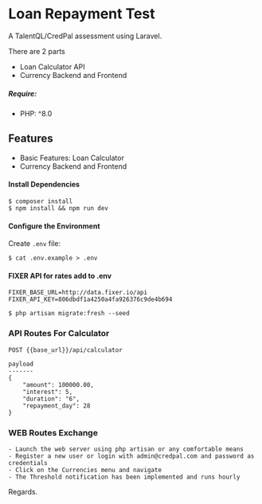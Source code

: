 # Loan Repayment Test

A TalentQL/CredPal assessment using Laravel.

There are 2 parts 

- Loan Calculator API
- Currency Backend and Frontend

##### Require:
* PHP: ^8.0

## Features

* Basic Features: Loan Calculator
* Currency Backend and Frontend



#### Install Dependencies

```
$ composer install
$ npm install && npm run dev 
```

#### Configure the Environment
Create `.env` file:
```
$ cat .env.example > .env
```

#### FIXER API for rates add to .env
```
FIXER_BASE_URL=http://data.fixer.io/api
FIXER_API_KEY=806dbdf1a4250a4fa926376c9de4b694
```

```
$ php artisan migrate:fresh --seed
```
### API Routes For Calculator
```
POST {{base_url}}/api/calculator

payload
-------
{
    "amount": 100000.00,
    "interest": 5,
    "duration": "6",
    "repayment_day": 28
}
```

### WEB Routes Exchange
```
- Launch the web server using php artisan or any comfortable means
- Register a new user or login with admin@credpal.com and password as credentials
- Click on the Currencies menu and navigate
- The Threshold notification has been implemented and runs hourly
```

Regards.

